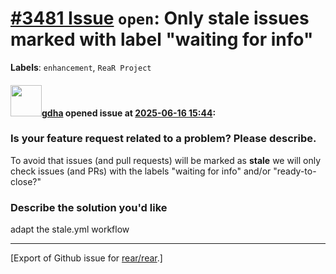 # [\#3481 Issue](https://github.com/rear/rear/issues/3481) `open`: Only stale issues marked with label "waiting for info"

**Labels**: `enhancement`, `ReaR Project`

#### <img src="https://avatars.githubusercontent.com/u/888633?u=cdaeb31efcc0048d3619651aa18dd4b76e636b21&v=4" width="50">[gdha](https://github.com/gdha) opened issue at [2025-06-16 15:44](https://github.com/rear/rear/issues/3481):

### Is your feature request related to a problem? Please describe.

To avoid that issues (and pull requests) will be marked as **stale** we
will only check issues (and PRs) with the labels "waiting for info"
and/or "ready-to-close?"

### Describe the solution you'd like

adapt the stale.yml workflow

------------------------------------------------------------------------

\[Export of Github issue for
[rear/rear](https://github.com/rear/rear).\]
